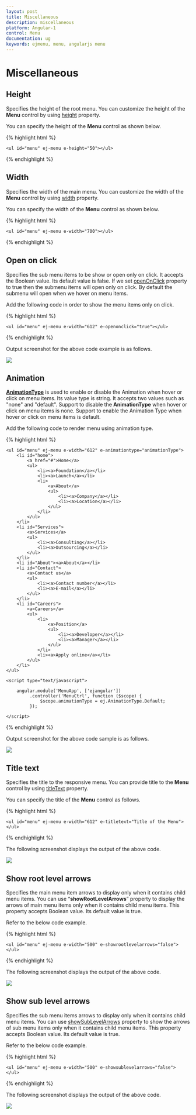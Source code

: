 ```yaml
---
layout: post
title: Miscellaneous
description: miscellaneous
platform: Angular-1
control: Menu
documentation: ug
keywords: ejmenu, menu, angularjs menu
---
```


# Miscellaneous

## Height

Specifies the height of the root menu. You can customize the height of the **Menu** control by using [height](https://help.syncfusion.com/api/js/ejmenu#members:height) property. 

You can specify the height of the **Menu** control as shown below.

{% highlight html %}

    <ul id="menu" ej-menu e-height="50"></ul>

{% endhighlight %}

## Width

Specifies the width of the main menu. You can customize the width of the **Menu** control by using [width](https://help.syncfusion.com/api/js/ejmenu#members:width) property.

You can specify the width of the **Menu** control as shown below.

{% highlight html %}

    <ul id="menu" ej-menu e-width="700"></ul>

{% endhighlight %}

## Open on click

Specifies the sub menu items to be show or open only on click. It accepts the Boolean value. Its default value is false. If we set [openOnClick](https://help.syncfusion.com/api/js/ejmenu#members:openonclick) property to true then the submenu items will open only on click. By default the submenu will open when we hover on menu items.

Add the following code in order to show the menu items only on click. 

{% highlight html %}

    <ul id="menu" ej-menu e-width="612" e-openonclick="true"></ul>

{% endhighlight %}


Output screenshot for the above code example is as follows.

![](/js/Menu/Miscellaneous_images/Miscellaneous_img1.png)


## Animation

[**AnimationType**](https://help.syncfusion.com/api/js/ejmenu#members:animationtype) is used to enable or disable the Animation when hover or click on menu items. Its value type is string. It accepts two values such as "none" and "default". Support to disable the **AnimationType** when hover or click on menu items is none. Support to enable the Animation Type when hover or click on menu items is default. 

Add the following code to render menu using animation type. 

{% highlight html %}

    <ul id="menu" ej-menu e-width="612" e-animationtype="animationType">
        <li id="home">
            <a href="#">Home</a>
            <ul>
                <li><a>Foundation</a></li>
                <li><a>Launch</a></li>
                <li>
                    <a>About</a>
                    <ul>
                        <li><a>Company</a></li>
                        <li><a>Location</a></li>
                    </ul>
                </li>
            </ul>
        </li>
        <li id="Services">
            <a>Services</a>
            <ul>
                <li><a>Consulting</a></li>
                <li><a>Outsourcing</a></li>
            </ul>
        </li>
        <li id="About"><a>About</a></li>
        <li id="Contact">
            <a>Contact us</a>
            <ul>
                <li><a>Contact number</a></li>
                <li><a>E-mail</a></li>
            </ul>
        </li>
        <li id="Careers">
            <a>Careers</a>
            <ul>
                <li>
                    <a>Position</a>
                    <ul>
                        <li><a>Developer</a></li>
                        <li><a>Manager</a></li>
                    </ul>
                </li>
                <li><a>Apply online</a></li>
            </ul>
        </li>
    </ul>

    <script type="text/javascript">

        angular.module('MenuApp', ['ejangular'])
             .controller('MenuCtrl', function ($scope) {
                 $scope.animationType = ej.AnimationType.Default;
             });

    </script>

{% endhighlight %}

Output screenshot for the above code sample is as follows.

![](/js/Menu/Miscellaneous_images/Miscellaneous_img2.png)


## Title text

Specifies the title to the responsive menu. You can provide title to the **Menu** control by using [titleText](https://help.syncfusion.com/api/js/ejmenu#members:titletext) property. 

You can specify the title of the **Menu** control as follows.

{% highlight html %}

    <ul id="menu" ej-menu e-width="612" e-titletext="Title of the Menu">
    </ul>

{% endhighlight %}

The following screenshot displays the output of the above code.

![](/js/Menu/Miscellaneous_images/Miscellaneous_img3.png)


## Show root level arrows

Specifies the main menu item arrows to display only when it contains child menu items. You can use “**showRootLevelArrows**” property to display the arrows of main menu items only when it contains child menu items. This property accepts Boolean value. Its default value is true. 

Refer to the below code example.

{% highlight html %}

    <ul id="menu" ej-menu e-width="500" e-showrootlevelarrows="false">
    </ul>

{% endhighlight %}


The following screenshot displays the output of the above code.

![](/js/Menu/Miscellaneous_images/Miscellaneous_img4.png)


## Show sub level arrows

Specifies the sub menu items arrows to display only when it contains child menu items. You can use [showSubLevelArrows](https://help.syncfusion.com/api/js/ejmenu#members:showsublevelarrows) property to show the arrows of sub menu items only when it contains child menu items. This property accepts Boolean value. Its default value is true. 

Refer to the below code example.

{% highlight html %}

    <ul id="menu" ej-menu e-width="500" e-showsublevelarrows="false">
    </ul>

{% endhighlight %}

The following screenshot displays the output of the above code.

![](/js/Menu/Miscellaneous_images/Miscellaneous_img5.png)


